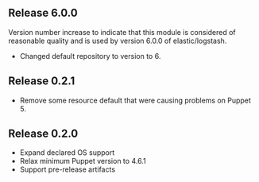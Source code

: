 ## Release 6.0.0

Version number increase to indicate that this module is considered of reasonable
quality and is used by version 6.0.0 of elastic/logstash.

- Changed default repository to version to 6.

## Release 0.2.1

- Remove some resource default that were causing problems on Puppet 5.

## Release 0.2.0

- Expand declared OS support
- Relax minimum Puppet version to 4.6.1
- Support pre-release artifacts
